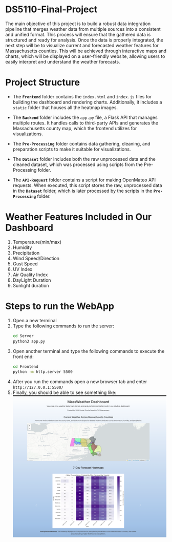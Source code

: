 # DS5110-Final-Project
The main objective of this project is to build a robust data integration pipeline that merges weather data from multiple sources into a consistent and unified format. This process will ensure that the gathered data is structured and ready for analysis. Once the data is properly integrated, the next step will be to visualize current and forecasted weather features for Massachusetts counties. This will be achieved through interactive maps and charts, which will be displayed on a user-friendly website, allowing users to easily interpret and understand the weather forecasts.

# Project Structure 

- The **`Frontend`** folder contains the `index.html` and `index.js` files for building the dashboard and rendering charts. Additionally, it includes a `static` folder that houses all the heatmap images.

- The **`Backend`** folder includes the `app.py` file, a Flask API that manages multiple routes. It handles calls to third-party APIs and generates the Massachusetts county map, which the frontend utilizes for visualizations.

- The **`Pre-Processing`** folder contains data gathering, cleaning, and preparation scripts to make it suitable for visualizations.

- The **`Dataset`** folder includes both the raw unprocessed data and the cleaned dataset, which was processed using scripts from the Pre-Processing folder. 

- The **`API-Request`** folder contains a script for making OpenMateo API requests. When executed, this script stores the raw, unprocessed data in the **`Dataset`** folder, which is later processed by the scripts in the **`Pre-Processing`** folder.
 

# Weather Features Included in Our Dashboard
1. Temperature(min/max)
2. Humidity
3. Precipitation
4. Wind Speed/Direction
6. Gust Speed
7. UV Index
8. Air Quality Index
9. DayLight Duration
10. Sunlight duration


 # Steps to run the WebApp

 1. Open a new terminal 
 2. Type the following commands to run the server:
    ```bash
    cd Server
    python3 app.py
    ```
 3. Open another terminal and type the following commands to execute the front end:
    ```bash
    cd Frontend
    python -m http.server 5500
    ```
4. After you run the commands open a new browser tab and enter `http://127.0.0.1:5500/`
5. Finally, you should be able to see something like: ![alt text](image.png)
